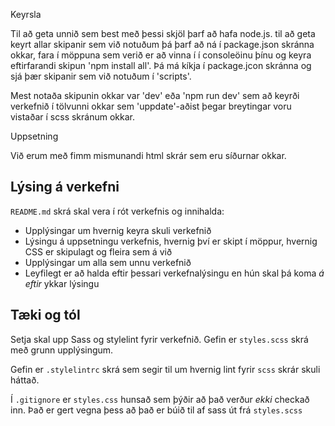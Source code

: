 Keyrsla

Til að geta unnið sem best með þessi skjöl þarf að hafa node.js.
til að geta keyrt allar skipanir sem við notuðum þá þarf að ná í package.json skránna okkar, fara í möppuna sem verið er að vinna í í consoleöinu þínu og keyra eftirfarandi skipun 'npm install all'.
Þá má kíkja í package.jcon skránna og sjá þær skipanir sem við notuðum í 'scripts'.

Mest  notaða skipunin okkar var 'dev' eða 'npm run dev' sem að keyrði verkefnið í tölvunni okkar sem 'uppdate'-aðist þegar breytingar voru vistaðar í scss skránum okkar.

Uppsetning 

Við erum með fimm mismunandi html skrár sem eru síðurnar okkar.



## Lýsing á verkefni

`README.md` skrá skal vera í rót verkefnis og innihalda:

* Upplýsingar um hvernig keyra skuli verkefnið
* Lýsingu á uppsetningu verkefnis, hvernig því er skipt í möppur, hvernig CSS er skipulagt og fleira sem á við
* Upplýsingar um alla sem unnu verkefnið
* Leyfilegt er að halda eftir þessari verkefnalýsingu en hún skal þá koma _á eftir_ ykkar lýsingu

## Tæki og tól

Setja skal upp Sass og stylelint fyrir verkefnið. Gefin er `styles.scss` skrá með grunn upplýsingum.

Gefin er `.stylelintrc` skrá sem segir til um hvernig lint fyrir `scss` skrár skuli háttað.

Í `.gitignore` er `styles.css` hunsað sem þýðir að það verður _ekki_ checkað inn. Það er gert vegna þess að það er búið til af sass út frá `styles.scss`

